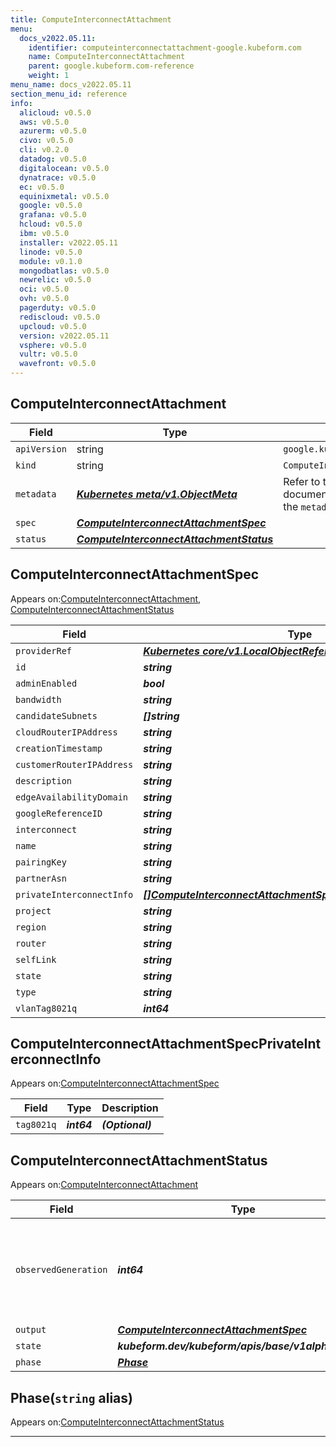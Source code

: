 ```yaml
---
title: ComputeInterconnectAttachment
menu:
  docs_v2022.05.11:
    identifier: computeinterconnectattachment-google.kubeform.com
    name: ComputeInterconnectAttachment
    parent: google.kubeform.com-reference
    weight: 1
menu_name: docs_v2022.05.11
section_menu_id: reference
info:
  alicloud: v0.5.0
  aws: v0.5.0
  azurerm: v0.5.0
  civo: v0.5.0
  cli: v0.2.0
  datadog: v0.5.0
  digitalocean: v0.5.0
  dynatrace: v0.5.0
  ec: v0.5.0
  equinixmetal: v0.5.0
  google: v0.5.0
  grafana: v0.5.0
  hcloud: v0.5.0
  ibm: v0.5.0
  installer: v2022.05.11
  linode: v0.5.0
  module: v0.1.0
  mongodbatlas: v0.5.0
  newrelic: v0.5.0
  oci: v0.5.0
  ovh: v0.5.0
  pagerduty: v0.5.0
  rediscloud: v0.5.0
  upcloud: v0.5.0
  version: v2022.05.11
  vsphere: v0.5.0
  vultr: v0.5.0
  wavefront: v0.5.0
---
```


## ComputeInterconnectAttachment
| Field | Type | Description |
| ------ | ----- | ----------- |
| `apiVersion` | string | `google.kubeform.com/v1alpha1` |
|    `kind` | string | `ComputeInterconnectAttachment` |
| `metadata` | ***[Kubernetes meta/v1.ObjectMeta](https://v1-22.docs.kubernetes.io/docs/reference/generated/kubernetes-api/v1.22/#objectmeta-v1-meta)***|Refer to the Kubernetes API documentation for the fields of the `metadata` field.|
| `spec` | ***[ComputeInterconnectAttachmentSpec](#computeinterconnectattachmentspec)***||
| `status` | ***[ComputeInterconnectAttachmentStatus](#computeinterconnectattachmentstatus)***||
## ComputeInterconnectAttachmentSpec

Appears on:[ComputeInterconnectAttachment](#computeinterconnectattachment), [ComputeInterconnectAttachmentStatus](#computeinterconnectattachmentstatus)

| Field | Type | Description |
| ------ | ----- | ----------- |
| `providerRef` | ***[Kubernetes core/v1.LocalObjectReference](https://v1-22.docs.kubernetes.io/docs/reference/generated/kubernetes-api/v1.22/#localobjectreference-v1-core)***||
| `id` | ***string***||
| `adminEnabled` | ***bool***| ***(Optional)*** |
| `bandwidth` | ***string***| ***(Optional)*** |
| `candidateSubnets` | ***[]string***| ***(Optional)*** |
| `cloudRouterIPAddress` | ***string***| ***(Optional)*** |
| `creationTimestamp` | ***string***| ***(Optional)*** |
| `customerRouterIPAddress` | ***string***| ***(Optional)*** |
| `description` | ***string***| ***(Optional)*** |
| `edgeAvailabilityDomain` | ***string***| ***(Optional)*** |
| `googleReferenceID` | ***string***| ***(Optional)*** |
| `interconnect` | ***string***| ***(Optional)*** |
| `name` | ***string***||
| `pairingKey` | ***string***| ***(Optional)*** |
| `partnerAsn` | ***string***| ***(Optional)*** |
| `privateInterconnectInfo` | ***[[]ComputeInterconnectAttachmentSpecPrivateInterconnectInfo](#computeinterconnectattachmentspecprivateinterconnectinfo)***| ***(Optional)*** |
| `project` | ***string***| ***(Optional)*** |
| `region` | ***string***| ***(Optional)*** |
| `router` | ***string***||
| `selfLink` | ***string***| ***(Optional)*** |
| `state` | ***string***| ***(Optional)*** |
| `type` | ***string***| ***(Optional)*** |
| `vlanTag8021q` | ***int64***| ***(Optional)*** |
## ComputeInterconnectAttachmentSpecPrivateInterconnectInfo

Appears on:[ComputeInterconnectAttachmentSpec](#computeinterconnectattachmentspec)

| Field | Type | Description |
| ------ | ----- | ----------- |
| `tag8021q` | ***int64***| ***(Optional)*** |
## ComputeInterconnectAttachmentStatus

Appears on:[ComputeInterconnectAttachment](#computeinterconnectattachment)

| Field | Type | Description |
| ------ | ----- | ----------- |
| `observedGeneration` | ***int64***| ***(Optional)*** Resource generation, which is updated on mutation by the API Server.|
| `output` | ***[ComputeInterconnectAttachmentSpec](#computeinterconnectattachmentspec)***| ***(Optional)*** |
| `state` | ***kubeform.dev/kubeform/apis/base/v1alpha1.State***| ***(Optional)*** |
| `phase` | ***[Phase](#phase)***| ***(Optional)*** |
## Phase(`string` alias)

Appears on:[ComputeInterconnectAttachmentStatus](#computeinterconnectattachmentstatus)

---
